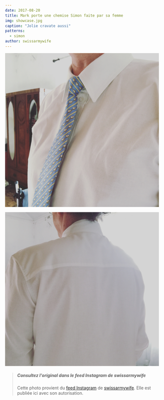 ```yaml
---
date: 2017-08-20
title: Mark porte une chemise Simon faite par sa femme
img: showcase.jpg
caption: "Jolie cravate aussi"
patterns:
  - simon
author: swissarmywife
---
```


![Une autre vue](2.jpg)

![Et une vue de dos](3.jpg)

> ##### Consultez l'original dans le feed Instagram de swissarmywife
> 
> Cette photo provient du [feed Instagram](https://www.instagram.com/p/BYAX07OFEPL/) de [swissarmywife](https://mnel2.wordpress.com/). Elle est publiée ici avec son autorisation.
